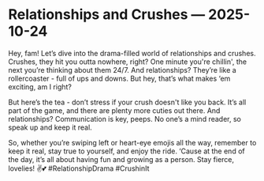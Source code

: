 # Relationships and Crushes — 2025-10-24

Hey, fam! Let’s dive into the drama-filled world of relationships and crushes. Crushes, they hit you outta nowhere, right? One minute you're chillin', the next you’re thinking about them 24/7. And relationships? They’re like a rollercoaster - full of ups and downs. But hey, that’s what makes ‘em exciting, am I right?

But here’s the tea - don’t stress if your crush doesn't like you back. It’s all part of the game, and there are plenty more cuties out there. And relationships? Communication is key, peeps. No one’s a mind reader, so speak up and keep it real.

So, whether you’re swiping left or heart-eye emojis all the way, remember to keep it real, stay true to yourself, and enjoy the ride. ‘Cause at the end of the day, it’s all about having fun and growing as a person. Stay fierce, lovelies! ✌️💕 #RelationshipDrama #CrushinIt